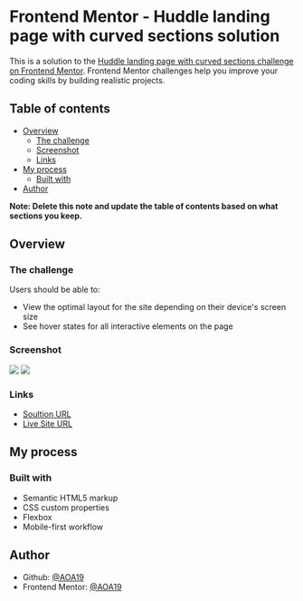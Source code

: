 # Frontend Mentor - Huddle landing page with curved sections solution

This is a solution to the [Huddle landing page with curved sections challenge on Frontend Mentor](https://www.frontendmentor.io/challenges/huddle-landing-page-with-curved-sections-5ca5ecd01e82137ec91a50f2). Frontend Mentor challenges help you improve your coding skills by building realistic projects.

## Table of contents

- [Overview](#overview)
  - [The challenge](#the-challenge)
  - [Screenshot](#screenshot)
  - [Links](#links)
- [My process](#my-process)
  - [Built with](#built-with)
- [Author](#author)

**Note: Delete this note and update the table of contents based on what sections you keep.**

## Overview

### The challenge

Users should be able to:

- View the optimal layout for the site depending on their device's screen size
- See hover states for all interactive elements on the page

### Screenshot

![](/HuddleLandingPage/Screenshots/Huddle-Landing-Page-Desktop.png)
![](/HuddleLandingPage/Screenshots/Huddle-Landing-Page-Mobile.png)

### Links

- [Soultion URL](https://github.com/AOA19/HuddleLandingPage)
- [Live Site URL](https://aoa19.github.io/HuddleLandingPage/)

## My process

### Built with

- Semantic HTML5 markup
- CSS custom properties
- Flexbox
- Mobile-first workflow

## Author

- Github: [@AOA19](https://github.com/AOA19)
- Frontend Mentor: [@AOA19](https://www.frontendmentor.io/profile/AOA19)

